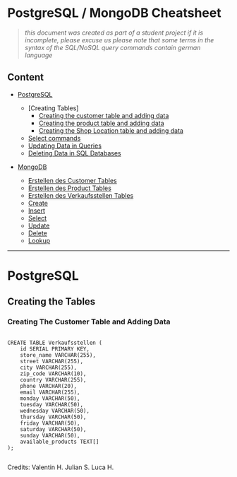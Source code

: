 # PostgreSQL / MongoDB Cheatsheet

> *this document was created as part of a student project if it is incomplete, please excuse us*
> *please note that some terms in the syntax of the SQL/NoSQL query commands contain german language*

## Content

- [PostgreSQL](#postgresql)
  - [Creating Tables]
      - [Creating the customer table and adding data](#customer-table1)
      - [Creating the product table and adding data](#product-table1)
      - [Creating the Shop Location table and adding data](#verkaufsstellen1)
  - [Select commands](#select)
  - [Updating Data in Queries](#update)
  - [Deleting Data in SQL Databases](#delete)
  
- [MongoDB](#mongodb)
  - [Erstellen des Customer Tables](#customer-table2)
  - [Erstellen des Product Tables](#product-table2)
  - [Erstellen des Verkaufsstellen Tables](#verkaufsstellen-table2)
  - [Create](#create-2)
  - [Insert](#insert-2)
  - [Select](#select-2)
  - [Update](#update-2)
  - [Delete](#delete-2)
  - [Lookup](#lookup)

---

# PostgreSQL


## Creating the Tables

### Creating The Customer Table and Adding Data

```

CREATE TABLE Verkaufsstellen (
    id SERIAL PRIMARY KEY,
    store_name VARCHAR(255),
    street VARCHAR(255),
    city VARCHAR(255),
    zip_code VARCHAR(10),
    country VARCHAR(255),
    phone VARCHAR(20),
    email VARCHAR(255),
    monday VARCHAR(50),
    tuesday VARCHAR(50),
    wednesday VARCHAR(50),
    thursday VARCHAR(50),
    friday VARCHAR(50),
    saturday VARCHAR(50),
    sunday VARCHAR(50),
    available_products TEXT[]
);


```



Credits:  Valentin H. 
          Julian S.
          Luca H.
